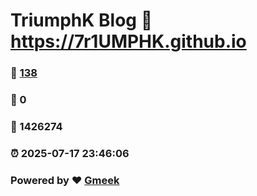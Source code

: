 # TriumphK Blog :link: https://7r1UMPHK.github.io 
### :page_facing_up: [138](https://7r1UMPHK.github.io/tag.html) 
### :speech_balloon: 0 
### :hibiscus: 1426274 
### :alarm_clock: 2025-07-17 23:46:06 
### Powered by :heart: [Gmeek](https://github.com/Meekdai/Gmeek)
